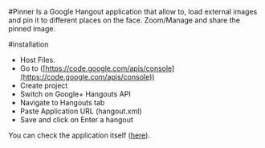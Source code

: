 #Pinner
Is a Google Hangout application that allow to, load external images and pin it to different places on the face. Zoom/Manage and share the pinned image.

#installation
- Host Files.
- Go to ([https://code.google.com/apis/console](https://code.google.com/apis/console))
- Create project
- Switch on Google+ Hangouts API
- Navigate to Hangouts tab
- Paste Application URL (hangout.xml)
- Save and click on Enter a hangout


You can check the application itself ([here](https://plus.google.com/hangouts/_?gid=619013042864)).
